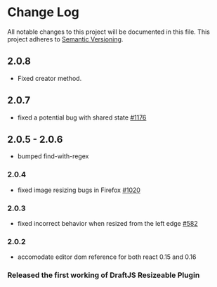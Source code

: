 # Change Log

All notable changes to this project will be documented in this file.
This project adheres to [Semantic Versioning](http://semver.org/).

## 2.0.8
- Fixed creator method.

## 2.0.7
- fixed a potential bug with shared state [#1176](https://github.com/draft-js-plugins/draft-js-plugins/issues/1176)

## 2.0.5 - 2.0.6
- bumped find-with-regex

### 2.0.4
- fixed image resizing bugs in Firefox [#1020](https://github.com/draft-js-plugins/draft-js-plugins/issues/1020)

### 2.0.3
- fixed incorrect behavior when resized from the left edge [#582](https://github.com/draft-js-plugins/draft-js-plugins/issues/582)

### 2.0.2
- accomodate editor dom reference for both react 0.15 and 0.16

### Released the first working of DraftJS Resizeable Plugin
